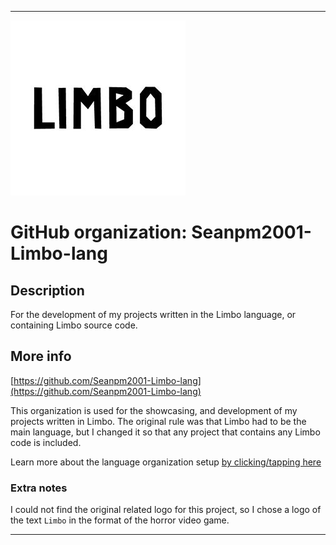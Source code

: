 
***

![Limbo1.jpeg failed to load. The file may be missing or corrupt. Check the file path for errors first.](/AdditionalInfo/1/Seanpm2001-Limbo-lang/Limbo1.jpeg)

# GitHub organization: Seanpm2001-Limbo-lang

## Description

For the development of my projects written in the Limbo language, or containing Limbo source code.

## More info

[https://github.com/Seanpm2001-Limbo-lang](https://github.com/Seanpm2001-Limbo-lang)

This organization is used for the showcasing, and development of my projects written in Limbo. The original rule was that Limbo had to be the main language, but I changed it so that any project that contains any Limbo code is included.

Learn more about the language organization setup [by clicking/tapping here](/AdditionalInfo/LanguageOrgs/README.md)

### Extra notes

I could not find the original related logo for this project, so I chose a logo of the text `Limbo` in the format of the horror video game.

***
